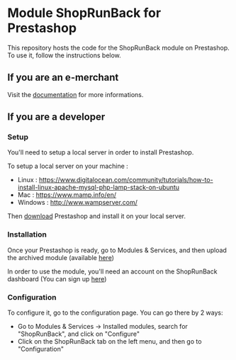 # Module ShopRunBack for Prestashop

This repository hosts the code for the ShopRunBack module on Prestashop. To use it, follow the instructions below.

## If you are an e-merchant

Visit the [documentation](https://shoprunback.github.io/documentation/prestashop.html) for more informations.


## If you are a developer

### Setup

You'll need to setup a local server in order to install Prestashop.

To setup a local server on your machine :
- Linux : https://www.digitalocean.com/community/tutorials/how-to-install-linux-apache-mysql-php-lamp-stack-on-ubuntu
- Mac : https://www.mamp.info/en/
- Windows : http://www.wampserver.com/


Then [download](https://www.prestashop.com/fr/telecharger) Prestashop and install it on your local server.


### Installation

Once your Prestashop is ready, go to Modules & Services, and then upload the archived module (available [here](https://github.com/shoprunback/prestashop-module/releases/latest))

In order to use the module, you'll need an account on the ShopRunBack dashboard (You can sign up [here](https://dashboard.shoprunback.com/))

### Configuration

To configure it, go to the configuration page. You can go there by 2 ways:
- Go to Modules & Services -> Installed modules, search for "ShopRunBack", and click on "Configure"
- Click on the ShopRunBack tab on the left menu, and then go to "Configuration"

